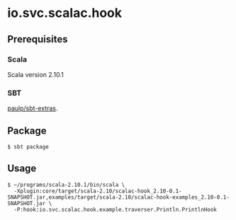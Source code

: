io.svc.scalac.hook
==================

## Prerequisites

### Scala

Scala version 2.10.1

### SBT

[paulp/sbt-extras](https://github.com/paulp/sbt-extras).

## Package

```
$ sbt package
```

## Usage

```
$ ~/programs/scala-2.10.1/bin/scala \
  -Xplugin:core/target/scala-2.10/scalac-hook_2.10-0.1-SNAPSHOT.jar,examples/target/scala-2.10/scalac-hook-examples_2.10-0.1-SNAPSHOT.jar \
  -P:hook:io.svc.scalac.hook.example.traverser.Println.PrintlnHook
```

